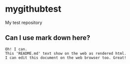 # mygithubtest
My test repository

## Can I use mark down here?
    Oh! I can.
    This 'README.md' text show on the web as rendered html.
    I can edit this document on the web browser too. Great!
